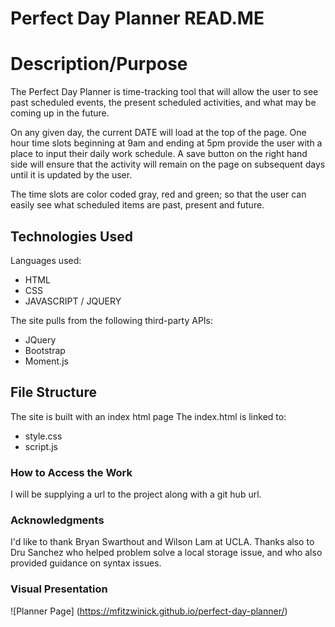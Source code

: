 # Perfect Day Planner READ.ME

# Description/Purpose

The Perfect Day Planner is time-tracking tool that will allow the user to see past scheduled events, the present scheduled activities, and what may be coming up in the future.

On any given day, the current DATE will load at the top of the page.  One hour time slots beginning at 9am and ending at 5pm provide the user with a place to input their daily work schedule.  A save button on the right hand side will ensure that the activity will remain on the page on subsequent days until it is updated by the user.

The time slots are color coded gray, red and green; so that the user can easily see what scheduled items are past, present and future.


## Technologies Used

Languages used: 
- HTML
- CSS
- JAVASCRIPT / JQUERY

The site pulls from the following third-party APIs:
- JQuery
- Bootstrap
- Moment.js


## File Structure

The site is built with an index html page
The index.html is linked to: 
-  style.css
-  script.js

### How to Access the Work

I will be supplying a url to the project along with a git hub url.  

### Acknowledgments

I'd like to thank Bryan Swarthout and Wilson Lam at UCLA.  Thanks also to Dru Sanchez who helped problem solve a local storage issue, and who also provided guidance on syntax issues.

### Visual Presentation
![Planner Page] (https://mfitzwinick.github.io/perfect-day-planner/)